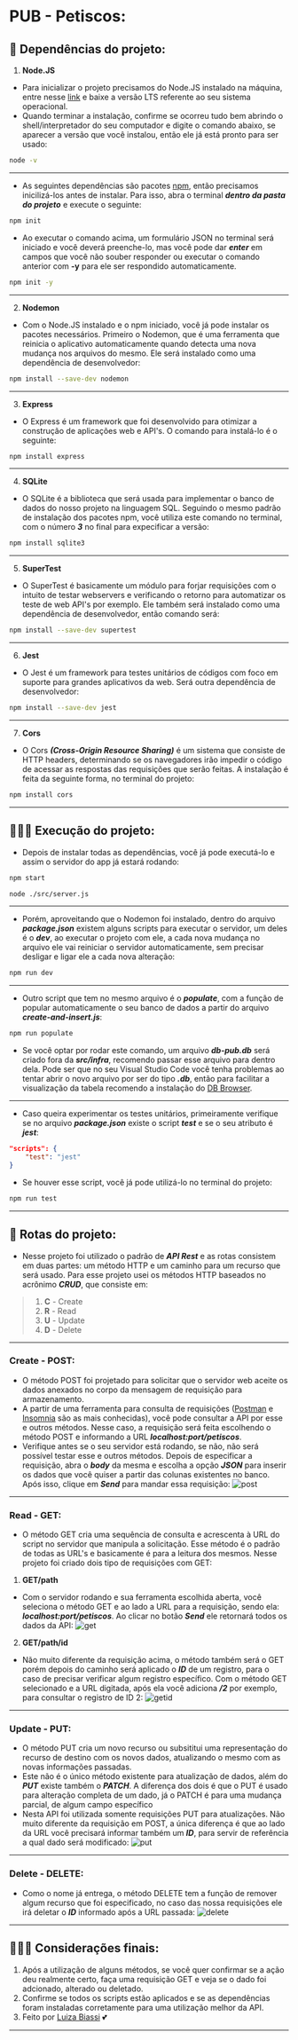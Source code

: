 # PUB - Petiscos:

## 🚀 Dependências do projeto:
1. **Node.JS**
- Para inicializar o projeto precisamos do Node.JS instalado na máquina, entre nesse [link](https://nodejs.org/en/) e baixe a versão LTS referente ao seu sistema operacional.
- Quando terminar a instalação, confirme se ocorreu tudo bem abrindo o shell/interpretador do seu computador e digite o comando abaixo, se aparecer a versão que você instalou, então ele já está pronto para ser usado:
```bash
node -v
```

***
- As seguintes dependências são pacotes [npm](https://www.npmjs.com/), então precisamos inicilizá-los antes de instalar. Para isso, abra o terminal **_dentro da pasta do projeto_** e execute o seguinte:
```bash
npm init
```
- Ao executar o comando acima, um formulário JSON no terminal será iniciado e você deverá preenche-lo, mas você pode dar **_enter_** em campos que você não souber responder ou executar o comando anterior com **-y** para ele ser respondido automaticamente.
```bash
npm init -y
```

***
2. **Nodemon**
- Com o Node.JS instalado e o npm iniciado, você já pode instalar os pacotes necessários. Primeiro o Nodemon, que é uma ferramenta que reinicia o aplicativo automaticamente quando detecta uma nova mudança nos arquivos do mesmo. Ele será instalado como uma dependência de desenvolvedor:
```bash
npm install --save-dev nodemon
```

***
3. **Express**
- O Express é um framework que foi desenvolvido para otimizar a construção de aplicações web e API's. O comando para instalá-lo é o seguinte:
```bash
npm install express
```

***
4. **SQLite**
- O SQLite é a biblioteca que será usada para implementar o banco de dados do nosso projeto na linguagem SQL. Seguindo o mesmo padrão de instalação dos pacotes npm, você utiliza este comando no terminal, com o número **_3_** no final para expecificar a versão:
```bash
npm install sqlite3
```

***
5. **SuperTest**
- O SuperTest é basicamente um módulo para forjar requisições com o intuito de testar webservers e verificando o retorno para automatizar os teste de web API's por exemplo. Ele também será instalado como uma dependência de desenvolvedor, então comando será:
```bash
npm install --save-dev supertest
```

***
6. **Jest**
- O Jest é um framework para testes unitários de códigos com foco em suporte para grandes aplicativos da web. Será outra dependência de desenvolvedor:
```bash
npm install --save-dev jest
```

***
7. **Cors**
- O Cors **_(Cross-Origin Resource Sharing)_** é um sistema que consiste de HTTP headers, determinando se os navegadores irão impedir o código de acessar as respostas das requisições que serão feitas. A instalação é feita da seguinte forma, no terminal do projeto:
```bash
npm install cors
```

***
## 👩🏻‍💻 Execução do projeto:
- Depois de instalar todas as dependências, você já pode executá-lo e assim o servidor do app já estará rodando:
```bash
npm start
```
```bash
node ./src/server.js
```

***
- Porém, aproveitando que o Nodemon foi instalado, dentro do arquivo **_package.json_** existem alguns scripts para executar o servidor, um deles é o **_dev_**, ao executar o projeto com ele, a cada nova mudança no arquivo ele vai reiniciar o servidor automaticamente, sem precisar desligar e ligar ele a cada nova alteração:
```bash
npm run dev
```

***
- Outro script que tem no mesmo arquivo é o **_populate_**, com a função de popular automaticamente o seu banco de dados a partir do arquivo **_create-and-insert.js_**:
```bash
npm run populate
```
- Se você optar por rodar este comando, um arquivo **_db-pub.db_** será criado fora da **_src/infra_**, recomendo passar esse arquivo para dentro dela. Pode ser que no seu Visual Studio Code você tenha problemas ao tentar abrir o novo arquivo por ser do tipo **_.db_**, então para facilitar a visualização da tabela recomendo a instalação do [DB Browser](https://sqlitebrowser.org/dl/).

***
- Caso queira experimentar os testes unitários, primeiramente verifique se no arquivo **_package.json_** existe o script **_test_** e se o seu atributo é **_jest_**:
```json
"scripts": {
    "test": "jest"
}
```
- Se houver esse script, você já pode utilizá-lo no terminal do projeto:
```bash
npm run test
```

***
## 🚄 Rotas do projeto:
- Nesse projeto foi utilizado o padrão de **_API Rest_** e as rotas consistem em duas partes: um método HTTP e um caminho para um recurso que será usado. Para esse projeto usei os métodos HTTP baseados no acrônimo **_CRUD_**, que consiste em:
> 1. **C** - Create
> 2. **R** - Read
> 3. **U** - Update
> 4. **D** - Delete

***
### Create - **POST**:
- O método POST foi projetado para solicitar que o servidor web aceite os dados anexados no corpo da mensagem de requisição para armazenamento.
- A partir de uma ferramenta para consulta de requisições ([Postman](https://www.postman.com/) e [Insomnia](https://insomnia.rest/) são as mais conhecidas), você pode consultar a API por esse e outros métodos. Nesse caso, a requisição será feita escolhendo o método POST e informando a URL **_localhost:port/petiscos_**.
- Verifique antes se o seu servidor está rodando, se não, não será possível testar esse e outros métodos. Depois de especificar a requisição, abra o **_body_** da mesma e escolha a opção **_JSON_** para inserir os dados que você quiser a partir das colunas existentes no banco. Após isso, clique em **_Send_** para mandar essa requisição:
![post](https://user-images.githubusercontent.com/81346924/127515332-1971b081-ef3d-4a8e-9fc7-93151c2d9765.png)

***
### Read - **GET**:
- O método GET cria uma sequência de consulta e acrescenta à URL do script no servidor que manipula a solicitação. Esse método é o padrão de todas as URL's e basicamente é para a leitura dos mesmos. Nesse projeto foi criado dois tipo de requisições com GET:
1. **GET/path**
- Com o servidor rodando e sua ferramenta escolhida aberta, você seleciona o método GET e ao lado a URL para a requisição, sendo ela: **_localhost:port/petiscos_**. Ao clicar no botão **_Send_** ele retornará todos os dados da API:
![get](https://user-images.githubusercontent.com/81346924/127515079-62e6a0f7-13ab-4b08-9188-05c960c4af9c.png)

2. **GET/path/id**
- Não muito diferente da requisição acima, o método também será o GET porém depois do caminho será aplicado o **_ID_** de um registro, para o caso de precisar verificar algum registro específico. Com o método GET selecionado e a URL digitada, após ela você adiciona **_/2_** por exemplo, para consultar o registro de ID 2:
![getid](https://user-images.githubusercontent.com/81346924/127515234-a255b54b-ecdc-4b4e-bf91-12510d603697.png)

***
### Update - **PUT**:
- O método PUT cria um novo recurso ou subsititui uma representação do recurso de destino com os novos dados, atualizando o mesmo com as novas informações passadas.
- Este não é o único método existente para atualização de dados, além do **_PUT_** existe também o **_PATCH_**. A diferença dos dois é que o PUT é usado para alteração completa de um dado, já o PATCH é para uma mudança parcial, de algum campo específico
- Nesta API foi utilizada somente requisições PUT para atualizações. Não muito diferente da requisição em POST, a única diferença é que ao lado da URL você precisará informar também um **_ID_**, para servir de referência a qual dado será modificado:
![put](https://user-images.githubusercontent.com/81346924/127514945-e42aaece-a0f1-461f-b592-8b13321747c0.png)

***
### Delete - **DELETE**:
- Como o nome já entrega, o método DELETE tem a função de remover algum recurso que foi especificado, no caso das nossa requisições ele irá deletar o **_ID_** informado após a URL passada:
![delete](https://user-images.githubusercontent.com/81346924/127514718-31acb0cf-e0d7-4c17-8069-e7386b223249.png)

***
## 👩🏻‍🏫 Considerações finais:
1. Após a utilização de alguns métodos, se você quer confirmar se a ação deu realmente certo, faça uma requisição GET e veja se o dado foi adcionado, alterado ou deletado.
2. Confirme se todos os scripts estão aplicados e se as dependências foram instaladas corretamente para uma utilização melhor da API.
3. Feito por [Luiza Biassi](https://github.com/luizzzabiassi) 💕
***
